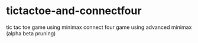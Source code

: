 # tictactoe-and-connectfour
tic tac toe game using minimax
connect four game using advanced minimax (alpha beta pruning)
